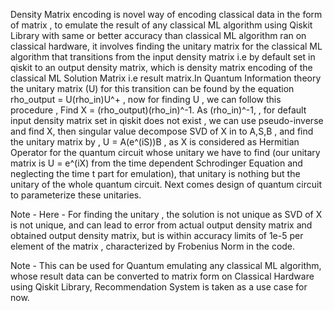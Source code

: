 Density Matrix encoding is novel way of encoding classical data in the form of matrix , to emulate the result of any classical ML algorithm using Qiskit Library with same or better accuracy than classical ML algorithm ran on classical hardware, it involves finding the unitary matrix for the classical ML algorithm that transitions from the input density matrix i.e by default set in qiskit to an output density matrix, which is density matrix encoding of the classical ML Solution Matrix i.e result matrix.In Quantum Information theory the unitary matrix (U) for this transition can be found by the equation rho_output = U(rho_in)U^+ , now for finding U , we can follow this procedure , Find X = (rho_output)(rho_in)^-1. As (rho_in)^-1,  , for default input density matrix set in qiskit does not exist , we can use pseudo-inverse and find X, then singular value decompose SVD of X in to A,S,B , and find the unitary matrix by , U = A(e^(iS))B , as X is considered as Hermitian Operator for the quantum circuit whose unitary we have to find (our unitary matrix is U = e^(iX) from the time dependent Schrodinger Equation and neglecting the time t part for emulation), that unitary is nothing but the unitary of the whole quantum circuit. Next comes design of quantum circuit to parameterize these unitaries.

Note - Here - For finding the unitary , the solution is not unique as SVD of X is not unique, and can lead to error from actual output density matrix and obtained output density matrix, but is within accuracy limits of 1e-5 per element of the matrix , characterized by Frobenius Norm in the code.


Note - This can be used for Quantum emulating any classical ML algorithm, whose result data can be converted to matrix form on Classical Hardware using Qiskit Library, Recommendation System is taken as a use case for now.

